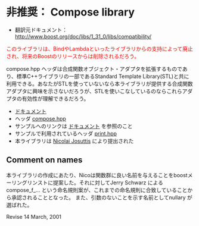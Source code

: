 # 非推奨： Compose library

- 翻訳元ドキュメント： <http://www.boost.org/doc/libs/1_31_0/libs/compatibility/>


<span style="color:red;">このライブラリは、BindやLambdaといったライブラリからの支持によって廃止され、将来のBoostのリリースからは削除されるだろう。</span>

compose.hpp ヘッダは合成関数オブジェクト・アダプタを拡張するものであり、標準C++ライブラリの一部であるStandard Template Library(STL)と共に利用できる。あなたがSTLを使っていないなら本ライブラリが提供する合成関数アダプタに興味を示さないだろうが、STLを使いこなしているのならこれらアダプタの有効性が理解できるだろう。

- [ドキュメント](compose/compose.md)
- ヘッダ [compose.hpp](compose/compose.hpp.md)
- サンプルへのリンクは [ドキュメント](compose/compose.md) を参照のこと
- サンプルで利用されているヘッダ [print.hpp](compose/print.hpp.md)
- 本ライブラリは [Nicolai Josuttis](http://www.boost.org/doc/libs/1_31_0/people/people.htm) により提出された


## Comment on names
本ライブラリの作成にあたり、Nicoは関数群に良い名前を与えることをboostメーリングリンストに提案した。それに対してJerry Schwarz による compose_f_... という命名規則案が、これまでの命名規則に合致していることから承認されることとなった。 また、引数のないことを示す名前としてnullary が選ばれた。

Revise 14 March, 2001


